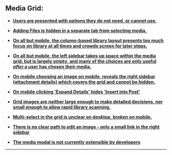 
## Media Grid:

+ __[Users are presented with options they do not need, or cannot use.](https://github.com/ImageFlow/imageflow-plugin/blob/master/Issues/media-grid-options.md)__

+ __[Adding Files is hidden in a separate tab from selecting media.](https://github.com/ImageFlow/imageflow-plugin/blob/master/Issues/media-grid-upload.md)__

+ __[On all but mobile, the column-based library layout presents too much focus on library at all times and crowds screen for later steps.](https://github.com/ImageFlow/imageflow-plugin/blob/master/Issues/media-grid-columns.md)__

+ __[On all but mobile, the left sidebar takes up space within the media grid, but is largely empty, and many of the choices are only useful *after* a user has chosen their media.](https://github.com/ImageFlow/imageflow-plugin/blob/master/Issues/media-grid-left-sidebar.md)__

+ __[On mobile choosing an image on mobile, reveals the right sidebar (attachment details) which covers the grid and cannot be hidden.](https://github.com/ImageFlow/imageflow-plugin/blob/master/Issues/media-grid-right-sidebar.md)__

+ __[On mobile clicking 'Expand Details' hides 'Insert into Post'](https://github.com/ImageFlow/imageflow-plugin/blob/master/Issues/expand-details.md)__

+ __[Grid images are neither large enough to make detailed decisions, nor small enough to allow rapid library scanning.](https://github.com/ImageFlow/imageflow-plugin/blob/master/Issues/media-grid-image-size.md)__
	
+ __[Multi-select in the grid is unclear on desktop, broken on mobile.](https://github.com/ImageFlow/imageflow-plugin/blob/master/Issues/media-grid-multiselect.md)__

+ __[There is no clear path to edit an image - only a small link in the right sidebar](https://github.com/ImageFlow/imageflow-plugin/blob/master/Issues/media-grid-edit.md)__

+ __[The media modal is not currently extensible by developers](https://github.com/ImageFlow/imageflow-plugin/blob/master/Issues/media-grid-extensible.md)__

____
